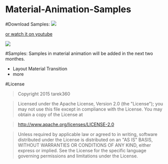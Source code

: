 # Material-Animation-Samples


#Download Samples:
[![](http://s25.postimg.org/l7tmfhxy7/get_it_on_google_play.jpg)](https://play.google.com/store/apps/details?id=com.tarek360.aimationcourse)

[or watch it on youtube](https://youtu.be/Yo0izprt7a4)



[![](https://github.com/tarek360/Material-Animation-Samples/raw/master/ezgif.com-gif-maker.gif)](https://youtu.be/Yo0izprt7a4)

#Samples:
Samples in material animation will be added in the next two monthes.
- Layout Material Transition
- more


#License

>Copyright 2015 tarek360

>Licensed under the Apache License, Version 2.0 (the "License");
you may not use this file except in compliance with the License.
You may obtain a copy of the License at

>   http://www.apache.org/licenses/LICENSE-2.0

>Unless required by applicable law or agreed to in writing, software
distributed under the License is distributed on an "AS IS" BASIS,
WITHOUT WARRANTIES OR CONDITIONS OF ANY KIND, either express or implied.
See the License for the specific language governing permissions and
limitations under the License.
